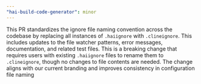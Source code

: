 ```yaml
---
"hai-build-code-generator": minor
---
```


This PR standardizes the ignore file naming convention across the codebase by replacing all instances of `.haiignore` with `.clineignore`. This includes updates to the file watcher patterns, error messages, documentation, and related test files. This is a breaking change that requires users with existing `.haiignore` files to rename them to `.clineignore`, though no changes to file contents are needed. The change aligns with our current branding and improves consistency in configuration file naming
